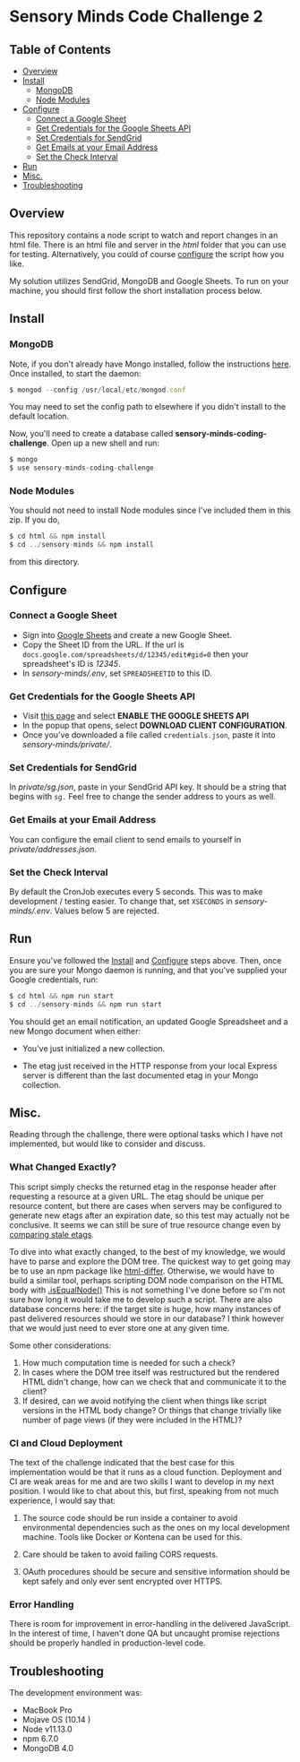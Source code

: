 # Sensory Minds Code Challenge 2

## Table of Contents

  - [Overview](#overview)
  - [Install](#install)
    - [MongoDB](#mongodb)
    - [Node Modules](#node-modules)
  - [Configure](#configure)
    - [Connect a Google Sheet](#connect-a-google-sheet)
    - [Get Credentials for the Google Sheets API](#get-credentials-for-the-google-sheets-api)
    - [Set Credentials for SendGrid](#set-credentials-for-send-grid)
    - [Get Emails at your Email Address](#get-emails-at-your-email-address)
    - [Set the Check Interval](#set-the-check-interval)
  - [Run](#run)
  - [Misc.](#misc)
  - [Troubleshooting](#troubleshooting)

## Overview

This repository contains a node script to watch and report changes in an html file. There is an html file and server in the *html* folder that you can use for testing. Alternatively, you could of course [configure](#configure) the script how you like.

My solution utilizes SendGrid, MongoDB and Google Sheets. To run on your machine, you should first follow the short installation process below.

## Install

### MongoDB

Note, if you don't already have Mongo installed, follow the instructions [here](). Once installed, to start the daemon:

```javascript
$ mongod --config /usr/local/etc/mongod.conf
```

You may need to set the config path to elsewhere if you didn't install to the default location. 

Now, you'll need to create a database called **sensory-minds-coding-challenge**. Open up a new shell and run:

```javascript
$ mongo
$ use sensory-minds-coding-challenge
```

### Node Modules

You should not need to install Node modules since I've included them in this zip. If you do,

```javascript
$ cd html && npm install
$ cd ../sensory-minds && npm install

```

from this directory.

## Configure

### Connect a Google Sheet

- Sign into [Google Sheets](https://docs.google.com/spreadsheets/u/0/) and create a new Google Sheet. 
- Copy the Sheet ID from the URL. If the url is `docs.google.com/spreadsheets/d/12345/edit#gid=0` then your spreadsheet's ID is *12345*.
- In *sensory-minds/.env*, set `SPREADSHEETID` to this ID.

### Get Credentials for the Google Sheets API

- Visit [this page](https://developers.google.com/sheets/api/quickstart/nodejs) and select **ENABLE THE GOOGLE SHEETS API**
- In the popup that opens, select **DOWNLOAD CLIENT CONFIGURATION**.
- Once you've downloaded a file called `credentials.json`, paste it into *sensory-minds/private/*.

### Set Credentials for SendGrid

In *private/sg.json*, paste in your SendGrid API key. It should be a string that begins with `sg.` Feel free to change the sender address to yours as well.

### Get Emails at your Email Address

You can configure the email client to send emails to yourself in *private/addresses.json*.

### Set the Check Interval

By default the CronJob executes every 5 seconds. This was to make development / testing easier. To change that, set `XSECONDS` in *sensory-minds/.env*. Values below 5 are rejected.

## Run

Ensure you've followed the [Install](#install) and [Configure](#configure) steps above. Then, once you are sure your Mongo daemon is running, and that you've supplied your Google credentials, run:

```javascript
$ cd html && npm run start
$ cd ../sensory-minds && npm run start
```

You should get an email notification, an updated Google Spreadsheet and a new Mongo document when either:

- You've just initialized a new collection. 

- The etag just received in the HTTP response from your local Express server is different than the last documented etag in your Mongo collection.

## Misc.

Reading through the challenge, there were optional tasks which I have not implemented, but would like to consider and discuss.

### What Changed Exactly?

This script simply checks the returned etag in the response header after requesting a resource at a given URL. The etag should be unique per resource content, but there are cases when servers may be configured to generate new etags after an expiration date, so this test may actually not be conclusive. It seems we can still be sure of true resource change even by [comparing stale etags](https://developer.mozilla.org/en-US/docs/Web/HTTP/Headers/ETag#Caching_of_unchanged_resources).

To dive into what exactly changed, to the best of my knowledge, we would have to parse and explore the DOM tree. The quickest way to get going may be to use an npm package like [html-differ](https://www.npmjs.com/package/html-differ). Otherwise, we would have to build a similar tool, perhaps scripting DOM node comparison on the HTML body with [.isEqualNode()](https://developer.mozilla.org/en-US/docs/Web/API/Node/isEqualNode) This is not something I've done before so I'm not sure how long it would take me to develop such a script. There are also database concerns here: if the target site is huge, how many instances of past delivered resources should we store in our database? I think however that we would just need to ever store one at any given time. 

Some other considerations: 
 1. How much computation time is needed for such a check? 
 2. In cases where the DOM tree itself was restructured but the rendered HTML didn't change, how can we check that and communicate it to the client? 
 3. If desired, can we avoid notifying the client when things like script versions in the HTML body change? Or things that change trivially like number of page views (if they were included in the HTML)? 

### CI and Cloud Deployment

The text of the challenge indicated that the best case for this implementation would be that it runs as a cloud function. Deployment and CI are weak areas for me and are two skills I want to develop in my next position. I would like to chat about this, but first, speaking from not much experience, I would say that:

1. The source code should be run inside a container to avoid environmental dependencies such as the ones on my local development machine. Tools like Docker or Kontena can be used for this.

2. Care should be taken to avoid failing CORS requests.

3. OAuth procedures should be secure and sensitive information should be kept safely and only ever sent encrypted over HTTPS. 

### Error Handling

There is room for improvement in error-handling in the delivered JavaScript. In the interest of time, I haven't done QA but uncaught promise rejections should be properly handled in production-level code.

## Troubleshooting

The development environment was:

- MacBook Pro
- Mojave OS (10.14 )
- Node v11.13.0
- npm 6.7.0
- MongoDB 4.0
